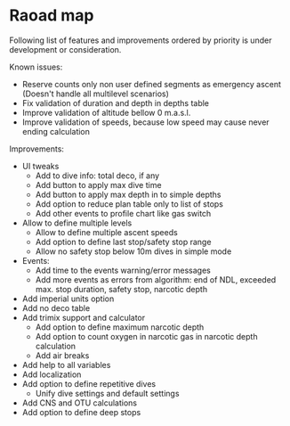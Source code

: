 # Raoad map

Following list of features and improvements ordered by priority is under development or consideration.

Known issues:

* Reserve counts only non user defined segments as emergency ascent (Doesn't handle all multilevel scenarios)
* Fix validation of duration and depth in depths table
* Improve validation of altitude bellow 0 m.a.s.l.
* Improve validation of speeds, because low speed may cause never ending calculation

Improvements:

* UI tweaks
  * Add to dive info: total deco, if any
  * Add button to apply max dive time
  * Add button to apply max depth in to simple depths
  * Add option to reduce plan table only to list of stops
  * Add other events to profile chart like gas switch
* Allow to define multiple levels
  * Allow to define multiple ascent speeds
  * Add option to define last stop/safety stop range
  * Allow no safety stop below 10m dives in simple mode
* Events:
  * Add time to the events warning/error messages
  * Add more events as errors from algorithm: end of NDL, exceeded max. stop duration, safety stop, narcotic depth
* Add imperial units option
* Add no deco table
* Add trimix support and calculator
  * Add option to define maximum narcotic depth
  * Add option to count oxygen in narcotic gas in narcotic depth calculation
  * Add air breaks
* Add help to all variables
* Add localization
* Add option to define repetitive dives
  * Unify dive settings and default settings
* Add CNS and OTU calculations
* Add option to define deep stops
